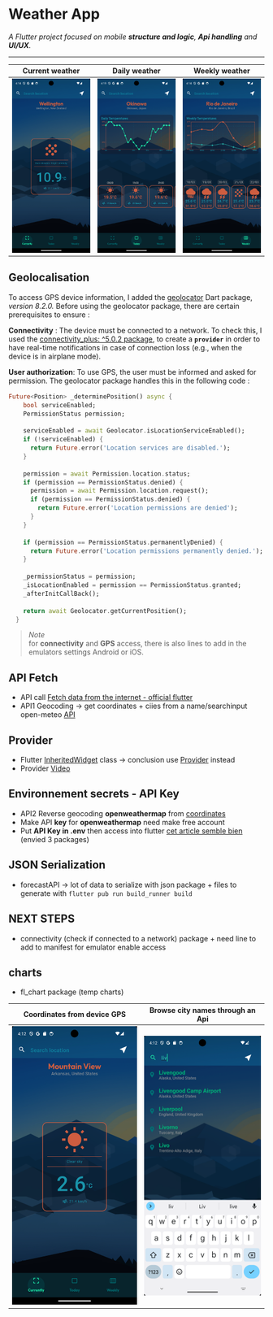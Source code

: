 # Weather App

*A Flutter project focused on mobile **structure and logic**, **Api handling** and **UI/UX**.*

---

| Current weather | Daily weather | Weekly weather |
| --- | --- | --- |
| ![Image 1](.screenshots/currently.png) | ![Image 2](.screenshots/daily.png) | ![Image 3](.screenshots/weekly.png) |

## Geolocalisation

To access GPS device information, I added the [geolocator](https://pub.dev/packages/geolocator) Dart package, *version 8.2.0.* Before using the geolocator package, there are certain prerequisites to ensure :

**Connectivity** : The device must be connected to a network. To check this, I used the [connectivity_plus: ^5.0.2 package](https://pub.dev/packages/connectivity_plus), to create a **`provider`** in order to have real-time notifications in case of connection loss (e.g., when the device is in airplane mode).

**User authorization**: To use GPS, the user must be informed and asked for permission. The geolocator package handles this in the following code :  

```dart
Future<Position> _determinePosition() async {
    bool serviceEnabled;
    PermissionStatus permission;

    serviceEnabled = await Geolocator.isLocationServiceEnabled();
    if (!serviceEnabled) {
      return Future.error('Location services are disabled.');
    }

    permission = await Permission.location.status;
    if (permission == PermissionStatus.denied) {
      permission = await Permission.location.request();
      if (permission == PermissionStatus.denied) {
        return Future.error('Location permissions are denied');
      }
    }

    if (permission == PermissionStatus.permanentlyDenied) {
      return Future.error('Location permissions permanently denied.');
    }
    
    _permissionStatus = permission;
    _isLocationEnabled = permission == PermissionStatus.granted;
    _afterInitCallBack();

    return await Geolocator.getCurrentPosition();
  }
```

> *Note*  
for **connectivity** and **GPS** access, there is also lines to add in the emulators settings Android or iOS.


## API Fetch
- API call [Fetch data from the internet - official flutter](https://docs.flutter.dev/cookbook/networking/fetch-data)
- API1 Geocoding -> get coordinates + ciies from a name/searchinput open-meteo [API](https://open-meteo.com/en/docs/geocoding-api)

## Provider

- Flutter [InheritedWidget](https://api.flutter.dev/flutter/widgets/InheritedWidget-class.html) class -> conclusion use [Provider](https://pub.dev/packages/provider) instead
- Provider [Video](https://www.youtube.com/watch?v=FUDhozpnTUw)

## Environnement secrets - API Key
- API2 Reverse geocoding **openweathermap** from [coordinates](https://openweathermap.org/api/geocoding-api)
- Make API **key** for **openweathermap** need make free account
- Put **API Key in .env** then access into flutter [cet article semble bien](https://dev.to/namankk/securely-storing-api-keys-in-flutter-3ko4) (envied 3 packages) 

## JSON Serialization
- forecastAPI -> lot of data to serialize with json package + files to generate with `flutter pub run build_runner build`


## NEXT STEPS
- connectivity (check if connected to a network) package + need line to add to manifest for emulator enable access

## charts
- fl_chart package (temp charts)


| Coordinates from device GPS | Browse city names through an Api |
| --- | --- |
| ![Image 1](.screenshots/gps.png) | ![Image 2](.screenshots/search.png) |